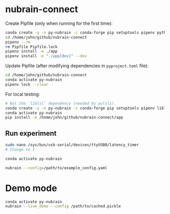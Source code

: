# nubrain-connect

Create Pipfile (only when running for the first time):
```bash
conda create -y -n py-nubrain -c conda-forge pip setuptools pipenv python=3.12
cd /home/john/github/nubrain-connect
pipenv --rm
rm Pipfile Pipfile.lock
pipenv install -e ./app
pipenv install -e "./app[dev]" --dev
```

Update Pipfile (after modifying dependencies in `pyproject.toml` file):
```bash
cd /home/john/github/nubrain-connect
conda activate py-nubrain
pipenv lock --clear
```

For local testing:
```bash
# Not the `liblsl` dependency (needed by pylsls).
conda create -y -n py-nubrain -c conda-forge pip setuptools pipenv liblsl python=3.12
conda activate py-nubrain
pip install -e /home/john/github/nubrain-connect/app
```

## Run experiment

```bash
sudo nano /sys/bus/usb-serial/devices/ttyUSB0/latency_timer
# Change to 1

conda activate py-nubrain

nubrain --config=/path/to/example_config.yaml
```

# Demo mode

```bash
conda activate py-nubrain
nubrain --live_demo --config /path/to/cached.pickle
```
